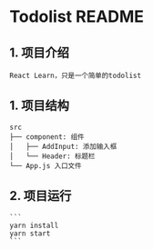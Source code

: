 # Todolist README
## 1. 项目介绍
```
React Learn，只是一个简单的todolist
```
## 1. 项目结构
```
src
├── component: 组件
│   ├── AddInput: 添加输入框
│   └── Header: 标题栏
└── App.js 入口文件
```
## 2. 项目运行
    ```
    yarn install
    yarn start
    ```
